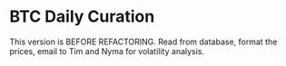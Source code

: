 # BTC Daily Curation

This version is BEFORE REFACTORING.
Read from database, format the prices, email to Tim and Nyma for volatility analysis.
